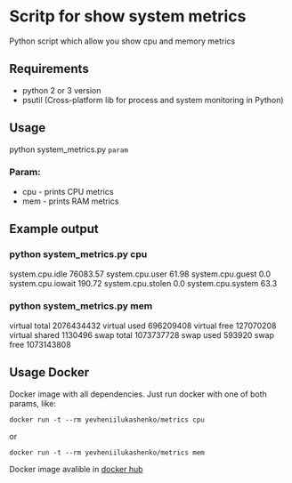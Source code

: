 # Scritp for show system metrics

Python script which allow you show cpu and memory metrics

## Requirements
 
* python 2 or 3 version
* psutil (Cross-platform lib for process and system monitoring in Python) 

## Usage

python system_metrics.py `param`
### Param: 
 
*	cpu - prints CPU metrics
*	mem - prints RAM metrics

## Example output

### python system_metrics.py cpu

system.cpu.idle 76083.57
system.cpu.user 61.98
system.cpu.guest 0.0
system.cpu.iowait 190.72
system.cpu.stolen 0.0
system.cpu.system 63.3


### python system_metrics.py mem

virtual total 2076434432
virtual used 696209408
virtual free 127070208
virtual shared 1130496
swap total 1073737728
swap used 593920
swap free 1073143808

## Usage Docker

Docker image with all dependencies. Just run docker with one of both params, like:

`docker run -t --rm yevheniilukashenko/metrics cpu`

or

`docker run -t --rm yevheniilukashenko/metrics mem`

Docker image avalible in [docker hub](https://hub.docker.com/r/yevheniilukashenko/metrics/)
